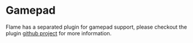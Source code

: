 # Gamepad

Flame has a separated plugin for gamepad support, please checkout the plugin [github project](https://github.com/fireslime/flame_gamepad) for more information.
